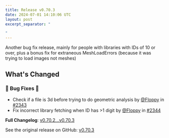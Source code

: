 ```yaml
---
title: Release v0.70.3
date: 2024-07-01 14:10:06 UTC
layout: post
excerpt_separator: "

"
---
```

Another bug fix release, mainly for people with libraries with IDs of 10 or over, plus a bonus fix for extraneous MeshLoadErrors (because it was trying to load images not meshes)

## What's Changed
### 🐛 Bug Fixes 🐛
* Check if a file is 3d before trying to do geometric analysis by [@Floppy](https://github.com/Floppy) in [#2343](https://github.com/manyfold3d/manyfold/pull/2343)
* Fix incorrect library fetching when ID has >1 digit by [@Floppy](https://github.com/Floppy) in [#2344](https://github.com/manyfold3d/manyfold/pull/2344)


**Full Changelog**: [v0.70.2...v0.70.3](https://github.com/manyfold3d/manyfold/compare/v0.70.2...v0.70.3)

See the original release on GitHub: [v0.70.3](https://github.com/manyfold3d/manyfold/releases/tag/v0.70.3)
